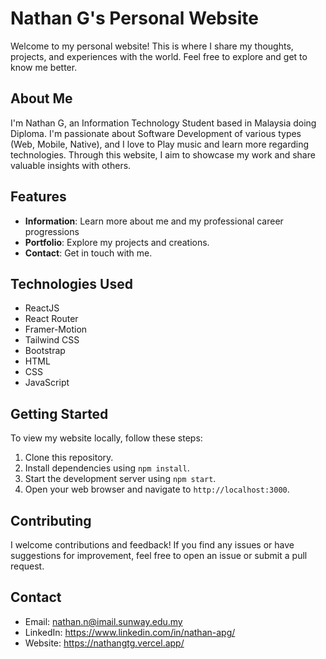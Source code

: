 # Nathan G's Personal Website

Welcome to my personal website! This is where I share my thoughts, projects, and experiences with the world. Feel free to explore and get to know me better.

## About Me

I'm Nathan G, an Information Technology Student based in Malaysia doing Diploma. I'm passionate about Software Development of various types (Web, Mobile, Native), and I love to Play music and learn more regarding technologies. Through this website, I aim to showcase my work and share valuable insights with others.

## Features

- **Information**: Learn more about me and my professional career progressions
- **Portfolio**: Explore my projects and creations.
- **Contact**: Get in touch with me.  

## Technologies Used

- ReactJS
- React Router
- Framer-Motion
- Tailwind CSS
- Bootstrap
- HTML
- CSS
- JavaScript

## Getting Started

To view my website locally, follow these steps:

1. Clone this repository.
2. Install dependencies using `npm install`.
3. Start the development server using `npm start`.
4. Open your web browser and navigate to `http://localhost:3000`.

## Contributing

I welcome contributions and feedback! If you find any issues or have suggestions for improvement, feel free to open an issue or submit a pull request.

## Contact

- Email: nathan.n@imail.sunway.edu.my
- LinkedIn: https://www.linkedin.com/in/nathan-apg/
- Website: https://nathangtg.vercel.app/
